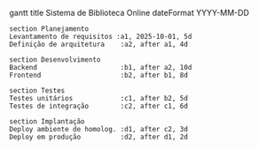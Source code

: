 gantt
    title Sistema de Biblioteca Online
    dateFormat  YYYY-MM-DD

    section Planejamento
    Levantamento de requisitos :a1, 2025-10-01, 5d
    Definição de arquitetura    :a2, after a1, 4d

    section Desenvolvimento
    Backend                     :b1, after a2, 10d
    Frontend                    :b2, after b1, 8d

    section Testes
    Testes unitários            :c1, after b2, 5d
    Testes de integração        :c2, after c1, 6d

    section Implantação
    Deploy ambiente de homolog. :d1, after c2, 3d
    Deploy em produção          :d2, after d1, 2d
